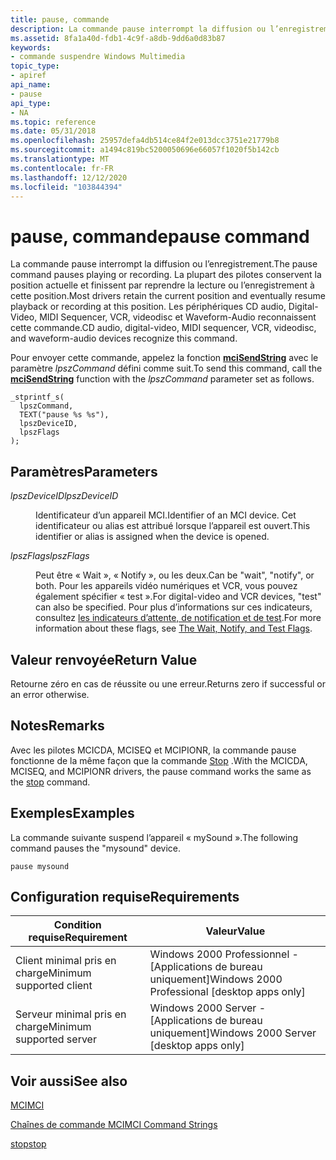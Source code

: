 ```yaml
---
title: pause, commande
description: La commande pause interrompt la diffusion ou l’enregistrement.
ms.assetid: 8fa1a40d-fdb1-4c9f-a8db-9dd6a0d83b87
keywords:
- commande suspendre Windows Multimedia
topic_type:
- apiref
api_name:
- pause
api_type:
- NA
ms.topic: reference
ms.date: 05/31/2018
ms.openlocfilehash: 25957defa4db514ce84f2e013dcc3751e21779b8
ms.sourcegitcommit: a1494c819bc5200050696e66057f1020f5b142cb
ms.translationtype: MT
ms.contentlocale: fr-FR
ms.lasthandoff: 12/12/2020
ms.locfileid: "103844394"
---
```

# <a name="pause-command"></a><span data-ttu-id="685aa-104">pause, commande</span><span class="sxs-lookup"><span data-stu-id="685aa-104">pause command</span></span>

<span data-ttu-id="685aa-105">La commande pause interrompt la diffusion ou l’enregistrement.</span><span class="sxs-lookup"><span data-stu-id="685aa-105">The pause command pauses playing or recording.</span></span> <span data-ttu-id="685aa-106">La plupart des pilotes conservent la position actuelle et finissent par reprendre la lecture ou l’enregistrement à cette position.</span><span class="sxs-lookup"><span data-stu-id="685aa-106">Most drivers retain the current position and eventually resume playback or recording at this position.</span></span> <span data-ttu-id="685aa-107">Les périphériques CD audio, Digital-Video, MIDI Sequencer, VCR, videodisc et Waveform-Audio reconnaissent cette commande.</span><span class="sxs-lookup"><span data-stu-id="685aa-107">CD audio, digital-video, MIDI sequencer, VCR, videodisc, and waveform-audio devices recognize this command.</span></span>

<span data-ttu-id="685aa-108">Pour envoyer cette commande, appelez la fonction [**mciSendString**](/previous-versions//dd757161(v=vs.85)) avec le paramètre *lpszCommand* défini comme suit.</span><span class="sxs-lookup"><span data-stu-id="685aa-108">To send this command, call the [**mciSendString**](/previous-versions//dd757161(v=vs.85)) function with the *lpszCommand* parameter set as follows.</span></span>

``` syntax
_stprintf_s(
  lpszCommand, 
  TEXT("pause %s %s"), 
  lpszDeviceID, 
  lpszFlags
); 
```

## <a name="parameters"></a><span data-ttu-id="685aa-109">Paramètres</span><span class="sxs-lookup"><span data-stu-id="685aa-109">Parameters</span></span>

<dl> <dt>

<span data-ttu-id="685aa-110"><span id="lpszDeviceID"></span><span id="lpszdeviceid"></span><span id="LPSZDEVICEID"></span>*lpszDeviceID*</span><span class="sxs-lookup"><span data-stu-id="685aa-110"><span id="lpszDeviceID"></span><span id="lpszdeviceid"></span><span id="LPSZDEVICEID"></span>*lpszDeviceID*</span></span>
</dt> <dd>

<span data-ttu-id="685aa-111">Identificateur d’un appareil MCI.</span><span class="sxs-lookup"><span data-stu-id="685aa-111">Identifier of an MCI device.</span></span> <span data-ttu-id="685aa-112">Cet identificateur ou alias est attribué lorsque l’appareil est ouvert.</span><span class="sxs-lookup"><span data-stu-id="685aa-112">This identifier or alias is assigned when the device is opened.</span></span>

</dd> <dt>

<span data-ttu-id="685aa-113"><span id="lpszFlags"></span><span id="lpszflags"></span><span id="LPSZFLAGS"></span>*lpszFlags*</span><span class="sxs-lookup"><span data-stu-id="685aa-113"><span id="lpszFlags"></span><span id="lpszflags"></span><span id="LPSZFLAGS"></span>*lpszFlags*</span></span>
</dt> <dd>

<span data-ttu-id="685aa-114">Peut être « Wait », « Notify », ou les deux.</span><span class="sxs-lookup"><span data-stu-id="685aa-114">Can be "wait", "notify", or both.</span></span> <span data-ttu-id="685aa-115">Pour les appareils vidéo numériques et VCR, vous pouvez également spécifier « test ».</span><span class="sxs-lookup"><span data-stu-id="685aa-115">For digital-video and VCR devices, "test" can also be specified.</span></span> <span data-ttu-id="685aa-116">Pour plus d’informations sur ces indicateurs, consultez [les indicateurs d’attente, de notification et de test](the-wait-notify-and-test-flags.md).</span><span class="sxs-lookup"><span data-stu-id="685aa-116">For more information about these flags, see [The Wait, Notify, and Test Flags](the-wait-notify-and-test-flags.md).</span></span>

</dd> </dl>

## <a name="return-value"></a><span data-ttu-id="685aa-117">Valeur renvoyée</span><span class="sxs-lookup"><span data-stu-id="685aa-117">Return Value</span></span>

<span data-ttu-id="685aa-118">Retourne zéro en cas de réussite ou une erreur.</span><span class="sxs-lookup"><span data-stu-id="685aa-118">Returns zero if successful or an error otherwise.</span></span>

## <a name="remarks"></a><span data-ttu-id="685aa-119">Notes</span><span class="sxs-lookup"><span data-stu-id="685aa-119">Remarks</span></span>

<span data-ttu-id="685aa-120">Avec les pilotes MCICDA, MCISEQ et MCIPIONR, la commande pause fonctionne de la même façon que la commande [Stop](stop.md) .</span><span class="sxs-lookup"><span data-stu-id="685aa-120">With the MCICDA, MCISEQ, and MCIPIONR drivers, the pause command works the same as the [stop](stop.md) command.</span></span>

## <a name="examples"></a><span data-ttu-id="685aa-121">Exemples</span><span class="sxs-lookup"><span data-stu-id="685aa-121">Examples</span></span>

<span data-ttu-id="685aa-122">La commande suivante suspend l’appareil « mySound ».</span><span class="sxs-lookup"><span data-stu-id="685aa-122">The following command pauses the "mysound" device.</span></span>

``` syntax
pause mysound
```

## <a name="requirements"></a><span data-ttu-id="685aa-123">Configuration requise</span><span class="sxs-lookup"><span data-stu-id="685aa-123">Requirements</span></span>



| <span data-ttu-id="685aa-124">Condition requise</span><span class="sxs-lookup"><span data-stu-id="685aa-124">Requirement</span></span> | <span data-ttu-id="685aa-125">Valeur</span><span class="sxs-lookup"><span data-stu-id="685aa-125">Value</span></span> |
|-------------------------------------|------------------------------------------------------------|
| <span data-ttu-id="685aa-126">Client minimal pris en charge</span><span class="sxs-lookup"><span data-stu-id="685aa-126">Minimum supported client</span></span><br/> | <span data-ttu-id="685aa-127">Windows 2000 Professionnel - \[Applications de bureau uniquement\]</span><span class="sxs-lookup"><span data-stu-id="685aa-127">Windows 2000 Professional \[desktop apps only\]</span></span><br/> |
| <span data-ttu-id="685aa-128">Serveur minimal pris en charge</span><span class="sxs-lookup"><span data-stu-id="685aa-128">Minimum supported server</span></span><br/> | <span data-ttu-id="685aa-129">Windows 2000 Server - \[Applications de bureau uniquement\]</span><span class="sxs-lookup"><span data-stu-id="685aa-129">Windows 2000 Server \[desktop apps only\]</span></span><br/>       |



## <a name="see-also"></a><span data-ttu-id="685aa-130">Voir aussi</span><span class="sxs-lookup"><span data-stu-id="685aa-130">See also</span></span>

<dl> <dt>

[<span data-ttu-id="685aa-131">MCI</span><span class="sxs-lookup"><span data-stu-id="685aa-131">MCI</span></span>](mci.md)
</dt> <dt>

[<span data-ttu-id="685aa-132">Chaînes de commande MCI</span><span class="sxs-lookup"><span data-stu-id="685aa-132">MCI Command Strings</span></span>](mci-command-strings.md)
</dt> <dt>

[<span data-ttu-id="685aa-133">stop</span><span class="sxs-lookup"><span data-stu-id="685aa-133">stop</span></span>](stop.md)
</dt> </dl>

 

